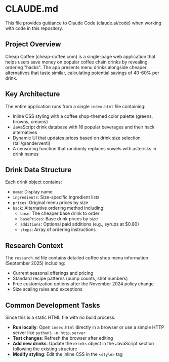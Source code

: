 # CLAUDE.md

This file provides guidance to Claude Code (claude.ai/code) when working with code in this repository.

## Project Overview

Cheap Coffee (cheap-coffee.com) is a single-page web application that helps users save money on popular coffee chain drinks by revealing ordering "hacks". The app presents menu drinks alongside cheaper alternatives that taste similar, calculating potential savings of 40-60% per drink.

## Key Architecture

The entire application runs from a single `index.html` file containing:
- Inline CSS styling with a coffee shop-themed color palette (greens, browns, creams)
- JavaScript drink database with 16 popular beverages and their hack alternatives
- Dynamic UI that updates prices based on drink size selection (tall/grande/venti)
- A censoring function that randomly replaces vowels with asterisks in drink names

## Drink Data Structure

Each drink object contains:
- `name`: Display name
- `ingredients`: Size-specific ingredient lists
- `prices`: Original menu prices by size
- `hack`: Alternative ordering method including:
  - `base`: The cheaper base drink to order
  - `basePrices`: Base drink prices by size
  - `additions`: Optional paid additions (e.g., syrups at $0.80)
  - `steps`: Array of ordering instructions

## Research Context

The `research.md` file contains detailed coffee shop menu information (September 2025) including:
- Current seasonal offerings and pricing
- Standard recipe patterns (pump counts, shot numbers)
- Free customization options after the November 2024 policy change
- Size scaling rules and exceptions

## Common Development Tasks

Since this is a static HTML file with no build process:
- **Run locally**: Open `index.html` directly in a browser or use a simple HTTP server like `python3 -m http.server`
- **Test changes**: Refresh the browser after editing
- **Add new drinks**: Update the `drinks` object in the JavaScript section following the existing structure
- **Modify styling**: Edit the inline CSS in the `<style>` tag